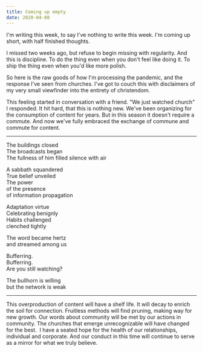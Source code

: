 ```yaml
---
title: Coming up empty
date: 2020-04-08
---
```


I'm writing this week, to say I've nothing to write this week.
I'm coming up short, with half finished thoughts.

I missed two weeks ago, but refuse to begin missing with regularity.
And this is discipline.
To do the thing even when you don't feel like doing it.
To ship the thing even when you'd like more polish.

So here is the raw goods of how I'm processing the pandemic, and the response I've seen from churches.
I've got to couch this with disclaimers of my very small viewfinder into the entirety of christendom.

This feeling started in conversation with a friend.
"We just watched church" I responded.
It hit hard, that this is nothing new.
We've been organizing for the consumption of content for years.
But in this season it doesn't require a commute.
And now we've fully embraced the exchange of commune and commute for content.

---

The buildings closed\
The broadcasts began\
The fullness of him filled silence with air

A sabbath squandered\
True belief unveiled\
The power\
of the presence\
of information propagation

Adaptation virtue\
Celebrating benignly\
Habits challenged\
clenched tightly

The word became hertz\
and streamed among us

Bufferring.\
Bufferring.\
Are you still watching?

The bullhorn is willing\
but the network is weak

---

This overproduction of content will have a shelf life.
It will decay to enrich the soil for connection.
Fruitless methods will find pruning, making way for new growth.
Our words about community will be met by our actions in community.
The churches that emerge unrecognizable will have changed for the best. 
I have a seated hope for the health of our relationships, individual and corporate.
And our conduct in this time will continue to serve as a mirror for what we truly believe.

